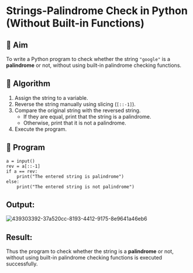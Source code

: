 # Strings-Palindrome Check in Python (Without Built-in Functions)

## 🎯 Aim
To write a Python program to check whether the string `"google"` is a **palindrome** or not, without using built-in palindrome checking functions.

## 🧠 Algorithm
1. Assign the string to a variable.
2. Reverse the string manually using slicing (`[::-1]`).
3. Compare the original string with the reversed string.
   - If they are equal, print that the string is a palindrome.
   - Otherwise, print that it is not a palindrome.
4. Execute the program.

## 🧾 Program
```
a = input()
rev = a[::-1]
if a == rev:
    print("The entered string is palindrome")
else:
    print("The entered string is not palindrome")
```

## Output:
![439303392-37a520cc-8193-4412-9175-8e9641a46eb6](https://github.com/user-attachments/assets/d7bed57c-e7c9-468d-8b77-0431768bfb30)


## Result:
Thus the program to check whether the string is a **palindrome** or not, without using built-in palindrome checking functions is executed successfully.

